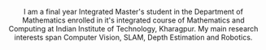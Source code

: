 <p align="center">
  I am a final year Integrated Master's student in the Department of Mathematics enrolled in it's integrated course of Mathematics and Computing at Indian Institute of Technology, Kharagpur. My main research interests span Computer Vision, SLAM, Depth Estimation and Robotics.
</p>
